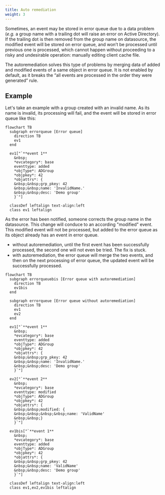 ```yaml
---
title: Auto remediation
weight: 3
---
```


Sometimes, an event may be stored in error queue due to a data problem (*e.g.* a group name with a trailing dot will raise an error on Active Directory). If the trailing dot is then removed from the group name on datasource, the modified event will be stored on error queue, and won’t be processed until previous one is processed, which cannot happen without proceeding to a risky and undesirable operation: manually editing client cache file.

The autoremediation solves this type of problems by merging data of added and modified events of a same object in error queue. It is not enabled by default, as it breaks the “all events are processed in the order they were generated” rule.

## Example

Let's take an example with a group created with an invalid name. As its name is invalid, its processing will fail, and the event will be stored in error queue like this:

``` mermaid
flowchart TB
  subgraph errorqueue [Error queue]
    direction TB
    ev1
  end

  ev1["`**event 1**
    &nbsp;
    *evcategory*: base
    eventtype: added
    *objType*: ADGroup
    *objpkey*: 42
    *objattrs*: {
    &nbsp;&nbsp;grp_pkey: 42
    &nbsp;&nbsp;name: 'InvalidName.'
    &nbsp;&nbsp;desc: 'Demo group'
    }`"]

  classDef leftalign text-align:left
  class ev1 leftalign
```

As the error has been notified, someone corrects the group name in the datasource. This change will conduce to an according "modified" event. This modified event will not be processed, but added to the error queue as its object already has an event in error queue.

- without autoremediation, until the first event has been successfully processed, the second one will not even be tried. The fix is stuck.
- with autoremediation, the error queue will merge the two events, and then on the next processing of error queue, the updated event will be successfully processed.

``` mermaid
flowchart TB
  subgraph errorqueuebis [Error queue with autoremediation]
    direction TB
    ev1bis
  end

  subgraph errorqueue [Error queue without autoremediation]
    direction TB
    ev1
    ev2
  end

  ev1["`**event 1**
    &nbsp;
    *evcategory*: base
    eventtype: added
    *objType*: ADGroup
    *objpkey*: 42
    *objattrs*: {
    &nbsp;&nbsp;grp_pkey: 42
    &nbsp;&nbsp;name: 'InvalidName.'
    &nbsp;&nbsp;desc: 'Demo group'
    }`"]

  ev2["`**event 2**
    &nbsp;
    *evcategory*: base
    eventtype: modified
    *objType*: ADGroup
    *objpkey*: 42
    *objattrs*: {
    &nbsp;&nbsp;modified: {
    &nbsp;&nbsp;&nbsp;&nbsp;name: 'ValidName'
    &nbsp;&nbsp;}
    }`"]

  ev1bis["`**event 1**
    &nbsp;
    *evcategory*: base
    eventtype: added
    *objType*: ADGroup
    *objpkey*: 42
    *objattrs*: {
    &nbsp;&nbsp;grp_pkey: 42
    &nbsp;&nbsp;name: 'ValidName'
    &nbsp;&nbsp;desc: 'Demo group'
    }`"]

  classDef leftalign text-align:left
  class ev1,ev2,ev1bis leftalign
```
